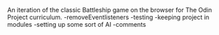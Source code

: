 An iteration of the classic Battleship game on the browser for The Odin Project curriculum.
-removeEventlisteners
-testing
-keeping project in modules
-setting up some sort of AI
-comments
